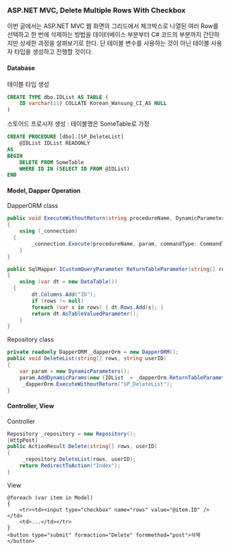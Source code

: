 ### ASP.NET MVC, Delete Multiple Rows With Checkbox

이번 글에서는 ASP.NET MVC 웹 화면의 그리드에서 체크박스로 나열된 여러 Row를 선택하고 한 번에 삭제하는 방법을 데이터베이스 부분부터 C# 코드의 부분까지 간단하지만 상세한 과정을 살펴보기로 한다. 단 테이블 변수를 사용하는 것이 아닌 테이블 사용자 타입을 생성하고 진행할 것이다.

#### Database
테이블 타입 생성
```sql
CREATE TYPE dbo.IDList AS TABLE (
	ID varchar(11) COLLATE Korean_Wansung_CI_AS NULL
)
```

스토어드 프로시저 생성 : 테이블명은 SomeTable로 가정
```sql
CREATE PROCEDURE [dbo].[SP_DeleteList]
	@IDList IDList READONLY
AS
BEGIN
	DELETE FROM SomeTable
	WHERE ID IN (SELECT ID FROM @IDList) 
END
```

#### Model, Dapper Operation
DapperORM class
```cs
public void ExecuteWithoutReturn(string procedureName, DynamicParameters param)
{
	using (_connection)
  {
		_connection.Execute(procedureName, param, commandType: CommandType.StoredProcedure);
	}
}

public SqlMapper.ICustomQueryParameter ReturnTableParameter(string[] rows)
{
	using (var dt = new DataTable())
  {
		dt.Columns.Add("ID");
		if (rows != null)
		foreach (var s in rows) { dt.Rows.Add(s); }
		return dt.AsTableValuedParameter();
	}
}
```

Repository class
```cs
private readonly DapperORM _dapperOrm = new DapperORM();
public void DeleteList(string[] rows, string userID)
{
	var param = new DynamicParameters();
	param.AddDynamicParams(new {IDList  = _dapperOrm.ReturnTableParameter(rows), userID});
	 _dapperOrm.ExecuteWithoutReturn("SP_DeleteList");
}
```

#### Controller, View
Controller
```cs
Repository _repository = new Repository();
[HttpPost]
public ActionResult Delete(string[] rows, userID)
{
	 _repository.DeleteList(rows, userID);
	return RedirectToAction("Index");
}
```
View
```razor
@foreach (var item in Model)
{
	<tr><td><input type="checkbox" name="rows" value="@item.ID" /></td>
	<td>...</td></tr>
}
<button type="submit" formaction="Delete" formmethod="post">삭제</button>
```
